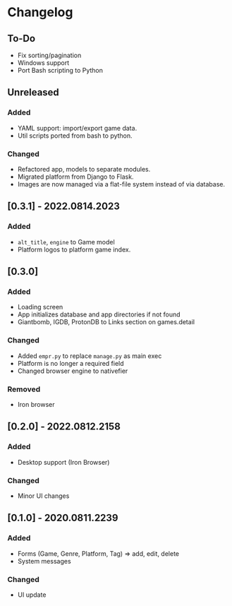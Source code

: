 # Changelog

## To-Do

- Fix sorting/pagination
- Windows support
- Port Bash scripting to Python

## Unreleased

### Added

- YAML support: import/export game data.
- Util scripts ported from bash to python.

### Changed

- Refactored app, models to separate modules.
- Migrated platform from Django to Flask.
- Images are now managed via a flat-file system instead of via database.

## [0.3.1] - 2022.0814.2023

### Added

- `alt_title`, `engine` to Game model
- Platform logos to platform game index.

## [0.3.0] 

### Added

- Loading screen
- App initializes database and app directories if not found
- Giantbomb, IGDB, ProtonDB to Links section on games.detail

### Changed

- Added `empr.py` to replace `manage.py` as main exec
- Platform is no longer a required field
- Changed browser engine to nativefier

### Removed

- Iron browser

## [0.2.0] - 2022.0812.2158

### Added

- Desktop support (Iron Browser)

### Changed

- Minor UI changes

## [0.1.0] - 2020.0811.2239

### Added
- Forms (Game, Genre, Platform, Tag) => add, edit, delete
- System messages

### Changed
- UI update
